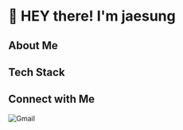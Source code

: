 # :wave: HEY there! I'm jaesung 

## About Me

## Tech Stack

## Connect with Me
![Gmail](https://img.shields.io/badge/Gmail)
